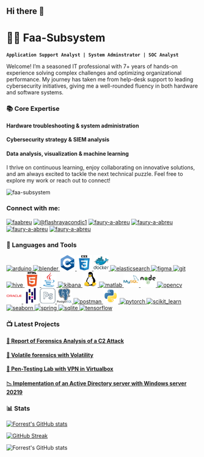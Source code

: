 ## Hi there 👋

# 🏄‍♂️ Faa-Subsystem

**`Application Support Analyst | System Adminstrator | SOC Analyst`**

Welcome! I’m a seasoned IT professional with 7+ years of hands-on experience solving complex challenges and optimizing organizational performance. My journey has taken me from help-desk support to leading cybersecurity initiatives, giving me a well-rounded fluency in both hardware and software systems.

### 📚 Core Expertise

#### Hardware troubleshooting & system administration
#### Cybersecurity strategy & SIEM analysis
#### Data analysis, visualization & machine learning

I thrive on continuous learning, enjoy collaborating on innovative solutions, and am always excited to tackle the next technical puzzle. Feel free to explore my work or reach out to connect!

<p align="left"> <img src="https://komarev.com/ghpvc/?username=faa-subsystem&label=Profile%20views&color=0e75b6&style=flat" alt="faa-subsystem" /> </p>

<!--<p align="left"> <a href="https://github.com/ryo-ma/github-profile-trophy"><img src="https://github-profile-trophy.vercel.app/?username=faa-subsystem" alt="faa-subsystem" /></a> </p> -->

<h3 align="left">Connect with me:</h3>
<p align="left">
<a href="https://kaggle.com/faabreu" target="blank"><img align="center" src="https://raw.githubusercontent.com/rahuldkjain/github-profile-readme-generator/master/src/images/icons/Social/kaggle.svg" alt="faabreu" height="30" width="40" /></a>
<a href="https://www.hackerearth.com/@flashrayacondic1" target="blank"><img align="center" src="https://raw.githubusercontent.com/rahuldkjain/github-profile-readme-generator/master/src/images/icons/Social/hackerearth.svg" alt="@flashrayacondic1" height="30" width="40" /></a>
<a href="https://www.linkedin.com/in/faury-a-abreu/" target="blank"><img align="center" src="https://upload.wikimedia.org/wikipedia/commons/thumb/c/ca/LinkedIn_logo_initials.png/500px-LinkedIn_logo_initials.png?style=for-the-badge&logo=linkedin&logoColor=white" alt="faury-a-abreu" height="40" width="40" /></a>
<a href="https://public.tableau.com/app/profile/faury.a./vizzes" target="blank"><img align="center" src="https://cdn.worldvectorlogo.com/logos/tableau-software.svg?style=for-the-badge&logo=linkedin&logoColor=white" alt="faury-a-abreu" height="40" width="40" /></a>
<a href="https://tryhackme.com/p/FauryA" target="blank"><img align="center" src="https://miro.medium.com/v2/resize:fit:552/1*5J7PQMf9-Ht4P10rV1_lFw.png?style=for-the-badge&logo=linkedin&logoColor=white" alt="faury-a-abreu" height="40" width="40" /></a>
   <a href="https://sites.google.com/view/faurys-portfolio" target="blank"><img align="center" src="https://img.freepik.com/premium-vector/business-portfolio-icon-vector-image-can-be-used-product-management_120816-113090.jpg?style=for-the-badge&logo=linkedin&logoColor=white" alt="faury-a-abreu" height="40" width="40" /></a>
</p>

### 🧰 Languages and Tools
<p align="left"> <a href="https://www.arduino.cc/" target="_blank" rel="noreferrer"> <img src="https://cdn.worldvectorlogo.com/logos/arduino-1.svg" alt="arduino" width="40" height="40"/> </a> <a href="https://www.blender.org/" target="_blank" rel="noreferrer"> <img src="https://download.blender.org/branding/community/blender_community_badge_white.svg" alt="blender" width="40" height="40"/> </a> <a href="https://www.w3schools.com/cpp/" target="_blank" rel="noreferrer"> <img src="https://raw.githubusercontent.com/devicons/devicon/master/icons/cplusplus/cplusplus-original.svg" alt="cplusplus" width="40" height="40"/> </a> <a href="https://www.w3schools.com/css/" target="_blank" rel="noreferrer"> <img src="https://raw.githubusercontent.com/devicons/devicon/master/icons/css3/css3-original-wordmark.svg" alt="css3" width="40" height="40"/> </a> <a href="https://www.docker.com/" target="_blank" rel="noreferrer"> <img src="https://raw.githubusercontent.com/devicons/devicon/master/icons/docker/docker-original-wordmark.svg" alt="docker" width="40" height="40"/> </a> <a href="https://www.elastic.co" target="_blank" rel="noreferrer"> <img src="https://www.vectorlogo.zone/logos/elastic/elastic-icon.svg" alt="elasticsearch" width="40" height="40"/> </a> <a href="https://www.figma.com/" target="_blank" rel="noreferrer"> <img src="https://www.vectorlogo.zone/logos/figma/figma-icon.svg" alt="figma" width="40" height="40"/> </a> <a href="https://git-scm.com/" target="_blank" rel="noreferrer"> <img src="https://www.vectorlogo.zone/logos/git-scm/git-scm-icon.svg" alt="git" width="40" height="40"/> </a> <a href="https://hive.apache.org/" target="_blank" rel="noreferrer"> <img src="https://www.vectorlogo.zone/logos/apache_hive/apache_hive-icon.svg" alt="hive" width="40" height="40"/> </a> <a href="https://www.w3.org/html/" target="_blank" rel="noreferrer"> <img src="https://raw.githubusercontent.com/devicons/devicon/master/icons/html5/html5-original-wordmark.svg" alt="html5" width="40" height="40"/> </a> <a href="https://www.java.com" target="_blank" rel="noreferrer"> <img src="https://raw.githubusercontent.com/devicons/devicon/master/icons/java/java-original.svg" alt="java" width="40" height="40"/> </a> <a href="https://www.elastic.co/kibana" target="_blank" rel="noreferrer"> <img src="https://www.vectorlogo.zone/logos/elasticco_kibana/elasticco_kibana-icon.svg" alt="kibana" width="40" height="40"/> </a> <a href="https://www.linux.org/" target="_blank" rel="noreferrer"> <img src="https://raw.githubusercontent.com/devicons/devicon/master/icons/linux/linux-original.svg" alt="linux" width="40" height="40"/> </a> <a href="https://www.mathworks.com/" target="_blank" rel="noreferrer"> <img src="https://upload.wikimedia.org/wikipedia/commons/2/21/Matlab_Logo.png" alt="matlab" width="40" height="40"/> </a> <a href="https://www.mysql.com/" target="_blank" rel="noreferrer"> <img src="https://raw.githubusercontent.com/devicons/devicon/master/icons/mysql/mysql-original-wordmark.svg" alt="mysql" width="40" height="40"/> </a> <a href="https://nodejs.org" target="_blank" rel="noreferrer"> <img src="https://raw.githubusercontent.com/devicons/devicon/master/icons/nodejs/nodejs-original-wordmark.svg" alt="nodejs" width="40" height="40"/> </a> <a href="https://opencv.org/" target="_blank" rel="noreferrer"> <img src="https://www.vectorlogo.zone/logos/opencv/opencv-icon.svg" alt="opencv" width="40" height="40"/> </a> <a href="https://www.oracle.com/" target="_blank" rel="noreferrer"> <img src="https://raw.githubusercontent.com/devicons/devicon/master/icons/oracle/oracle-original.svg" alt="oracle" width="40" height="40"/> </a> <a href="https://pandas.pydata.org/" target="_blank" rel="noreferrer"> <img src="https://raw.githubusercontent.com/devicons/devicon/2ae2a900d2f041da66e950e4d48052658d850630/icons/pandas/pandas-original.svg" alt="pandas" width="40" height="40"/> </a> <a href="https://www.photoshop.com/en" target="_blank" rel="noreferrer"> <img src="https://raw.githubusercontent.com/devicons/devicon/master/icons/photoshop/photoshop-line.svg" alt="photoshop" width="40" height="40"/> </a> <a href="https://www.postgresql.org" target="_blank" rel="noreferrer"> <img src="https://raw.githubusercontent.com/devicons/devicon/master/icons/postgresql/postgresql-original-wordmark.svg" alt="postgresql" width="40" height="40"/> </a> <a href="https://postman.com" target="_blank" rel="noreferrer"> <img src="https://www.vectorlogo.zone/logos/getpostman/getpostman-icon.svg" alt="postman" width="40" height="40"/> </a> <a href="https://www.python.org" target="_blank" rel="noreferrer"> <img src="https://raw.githubusercontent.com/devicons/devicon/master/icons/python/python-original.svg" alt="python" width="40" height="40"/> </a> <a href="https://pytorch.org/" target="_blank" rel="noreferrer"> <img src="https://www.vectorlogo.zone/logos/pytorch/pytorch-icon.svg" alt="pytorch" width="40" height="40"/> </a> <a href="https://scikit-learn.org/" target="_blank" rel="noreferrer"> <img src="https://upload.wikimedia.org/wikipedia/commons/0/05/Scikit_learn_logo_small.svg" alt="scikit_learn" width="40" height="40"/> </a> <a href="https://seaborn.pydata.org/" target="_blank" rel="noreferrer"> <img src="https://seaborn.pydata.org/_images/logo-mark-lightbg.svg" alt="seaborn" width="40" height="40"/> </a> <a href="https://spring.io/" target="_blank" rel="noreferrer"> <img src="https://www.vectorlogo.zone/logos/springio/springio-icon.svg" alt="spring" width="40" height="40"/> </a> <a href="https://www.sqlite.org/" target="_blank" rel="noreferrer"> <img src="https://www.vectorlogo.zone/logos/sqlite/sqlite-icon.svg" alt="sqlite" width="40" height="40"/> </a> <a href="https://www.tensorflow.org" target="_blank" rel="noreferrer"> <img src="https://www.vectorlogo.zone/logos/tensorflow/tensorflow-icon.svg" alt="tensorflow" width="40" height="40"/> </a> </p>

### 📺 Latest Projects

<!-- BEGIN YOUTUBE-CARDS -->
#### [🔎 Report of Forensics Analysis of a C2 Attack](https://sites.google.com/view/faurys-portfolio/cybersecurity#h.j6r8dcu3boaz)
#### [🔎 Volatile forensics with Volatility](https://sites.google.com/view/faurys-portfolio/cybersecurity#h.n3y3yl7qjrxs)
#### [🐛 Pen-Testing Lab with VPN in Virtualbox](https://sites.google.com/view/faurys-portfolio/cybersecurity#h.n3y3yl7qjrxs)
#### [📉 Implementation of an Active Directory server with Windows server 20219](https://sites.google.com/view/faurys-portfolio/it-specialist#h.hn1sasg97bi0)



### 📊 Stats

[![Forrest's GitHub stats](https://github-readme-stats.vercel.app/api?username=faa-subsystem&show_icons=true&theme=gruvbox)](https://git.io/streak-stats)

[![GitHub Streak](https://streak-stats.demolab.com?user=faa-subsystem&theme=tokyonight_duo&hide_border=true&date_format=j%20M%5B%20Y%5D)](https://git.io/streak-stats)

![Forrest's GitHub stats](https://github-readme-stats.vercel.app/api?username=faa-subsystem&show_icons=true&theme=gruvbox)




[website]: https://sites.google.com/view/faurys-portfolio/home
